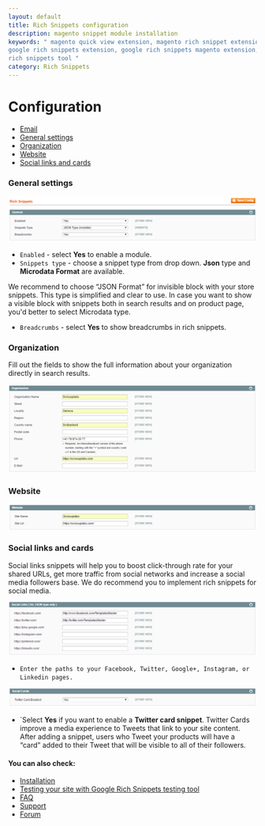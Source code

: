 ```yaml
---
layout: default
title: Rich Snippets configuration
description: magento snippet module installation
keywords: " magento quick view extension, magento rich snippet extension, magento
google rich snippets extension, google rich snippets magento extension, google
rich snippets tool "
category: Rich Snippets
---
```


# Configuration

-   [Email](#email)
-   [General settings](#general-settings)
-	[Organization](#organization)
-	[Website](#website)
-	[Social links and cards](#social-links-and-cards)

### General settings

![General settings](/images/m1/extensions/rich-snippet/general.png)

-	`Enabled` - select **Yes** to enable a module.
-	`Snippets type` - choose a snippet type from drop down. **Json** type and **Microdata Format** are available.

We recommend to choose “JSON Format” for invisible block with your store snippets. This type is simplified and clear to use. In case you want to show a visible block with snippets both in search results and on product page, you'd better to select Microdata type. 

-	`Breadcrumbs` - select **Yes** to show breadcrumbs in rich snippets.

### Organization

Fill out the fields to show the full information about your organization directly in search results.

![Organization snippets](/images/m1/extensions/rich-snippet/organization.png)

### Website

![Website snippets](/images/m1/extensions/rich-snippet/website.png) 

### Social links and cards

Social links snippets will help you to boost click-through rate for your shared URLs, get more traffic from social networks and increase a social media followers base. We do recommend you to implement rich snippets for social media.

![Social media snippets](/images/m1/extensions/rich-snippet/social-links.png)

-	`Enter the paths to your Facebook, Twitter, Google+, Instagram, or Linkedin pages.`

![Social media snippets](/images/m1/extensions/rich-snippet/social-card.png)

-	`Select **Yes** if you want to enable a **Twitter card snippet**. Twitter Cards improve a media experience to Tweets that link to your site content. After adding a snippet, users who Tweet your products will have a “card” added to their Tweet that will be visible to all of their followers.

#### You can also check:

*   [Installation](../installation/)
*   [Testing your site with Google Rich Snippets testing tool](../testing/)
*	[FAQ](../faq/)
*   [Support](https://swissuplabs.com/contacts/)
*   [Forum](https://swissuplabs.com/magento-forum/)